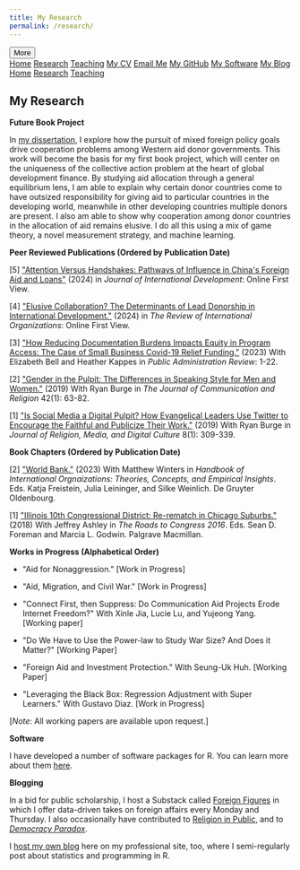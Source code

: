 ```yaml
---
title: My Research
permalink: /research/
---
```


<!-- Load an icon library -->
<link rel="stylesheet" href="https://cdnjs.cloudflare.com/ajax/libs/font-awesome/4.7.0/css/font-awesome.min.css">

<div class="topnav">
  <div class="dropdown">
        <button class="dropbtn">
        <i class="fa fa-navicon"></i> More</button>
        <div class="dropdown-content">
            <a href="https://milesdwilliams15.github.io/"><i class="fa fa-fw fa-home"></i> Home</a>
            <a href="https://milesdwilliams15.github.io/research/"><i class="fa fa-fw fa-area-chart"></i> Research</a>
            <a href="https://milesdwilliams15.github.io/teaching/"><i class="fa fa-fw fa-mortar-board"></i> Teaching</a>
            <a href="/assets/files/cv.pdf" target="_blank"><i class="fa fa-fw fa-file"></i> My CV</a>
            <a href="{{ site.data.social-media.email.href }}{{ site.data.social-media.email.id }}"><i class="fa fa-fw fa-envelope"></i> Email Me</a>
            <a href="{{ site.github.owner_url }}"><i class="fa fa-fw fa-code-fork"></i> My GitHub</a>
            <a href = "https://milesdwilliams15.github.io/software/"><i class="fa fa-fw fa-gears"></i>My Software</a>
            <a href="https://milesdwilliams15.github.io/blog/"><i class="fa fa-fw fa-pencil"></i> My Blog</a>
        </div>
    </div>
  <a href="https://milesdwilliams15.github.io/"><i class="fa fa-fw fa-home"></i> Home</a>
  <a href="https://milesdwilliams15.github.io/research/"><i class="fa fa-fw fa-area-chart"></i> Research</a>
  <a href="https://milesdwilliams15.github.io/teaching/"><i class="fa fa-fw fa-mortar-board"></i> Teaching</a>
</div>

<p> </p>

## My Research

**Future Book Project**

In [my dissertation](https://docs.google.com/viewer?url=https://github.com/milesdwilliams15/Dissertation/raw/main/dissertation_final.pdf), I explore how the pursuit of mixed foreign policy goals drive cooperation problems among Western aid donor governments. This work will become the basis for my first book project, which will center on the uniqueness of the collective action problem at the heart of global development finance. By studying aid allocation through a general equilibrium lens, I am able to explain why certain donor countries come to have outsized responsibility for giving aid to particular countries in the developing world, meanwhile in other developing countries multiple donors are present. I also am able to show why cooperation among donor countries in the allocation of aid remains elusive. I do all this using a mix of game theory, a novel measurement strategy, and machine learning.

**Peer Reviewed Publications (Ordered by Publication Date)**

[5] ["Attention Versus Handshakes: Pathways of Influence in China's Foreign Aid and Loans"](https://onlinelibrary.wiley.com/doi/full/10.1002/jid.3980) (2024) in *Journal of International Development*: Online First View.

[4] ["Elusive Collaboration? The Determinants of Lead Donorship in International Development."](https://link.springer.com/article/10.1007/s11558-024-09555-2) (2024) in *The Review of International Organizations*: Online First View.

[3] ["How Reducing Documentation Burdens Impacts Equity in Program Access: The Case of Small Business Covid-19 Relief Funding."](https://onlinelibrary.wiley.com/doi/epdf/10.1111/puar.13722) (2023) With Elizabeth Bell and Heather Kappes in *Public Administration Review*: 1-22.

[2] ["Gender in the Pulpit: The Differences in Speaking Style for Men and Women."](http://ryanburge.net/wp-content/uploads/2019/06/JCR_Burge_Williams.pdf) (2019) With Ryan Burge in *The Journal of Communication and Religion* 42(1): 63-82.
    
[1] ["Is Social Media a Digital Pulpit? How Evangelical Leaders Use Twitter to Encourage the Faithful and Publicize Their Work."](https://brill.com/view/journals/rmdc/8/3/article-p309_309.xml) (2019) With Ryan Burge in *Journal of Religion, Media, and Digital Culture* 8(1): 309-339.

**Book Chapters (Ordered by Publication Date)**
    
[2] ["World Bank."](https://www.academia.edu/44436453/World_Bank) (2023) With Matthew Winters in *Handbook of International Orgnaizations: Theories, Concepts, and Empirical Insights*. Eds. Katja Freistein, Julia Leininger, and Silke Weinlich. De Gruyter Oldenbourg.
    
[1] ["Illinois 10th Congressional District: Re-rematch in Chicago Suburbs."](https://link.springer.com/chapter/10.1007/978-3-319-58094-4_9) (2018) With Jeffrey Ashley in *The Roads to Congress 2016*. Eds. Sean D. Foreman and Marcia L. Godwin. Palgrave Macmillan.
    
**Works in Progress (Alphabetical Order)**

- "Aid for Nonaggression." [Work in Progress]

- "Aid, Migration, and Civil War." [Work in Progress]

- "Connect First, then Suppress: Do Communication Aid Projects Erode Internet Freedom?" With Xinle Jia, Lucie Lu, and Yujeong Yang. [Working paper]

- "Do We Have to Use the Power-law to Study War Size? And Does it Matter?" [Working Paper]

- "Foreign Aid and Investment Protection." With Seung-Uk Huh. [Working Paper]

- "Leveraging the Black Box: Regression Adjustment with Super Learners." With Gustavo Diaz. [Work in Progress]
    
[*Note*: All working papers are available upon request.]

**Software**
  
I have developed a number of software packages for R. You can learn more about them [here](https://milesdwilliams15.github.io/software/).

**Blogging**
    
In a bid for public scholarship, I host a Substack called [Foreign Figures]() in which I offer data-driven takes on foreign affairs every Monday and Thursday. I also occasionally have contributed to [Religion in Public](https://religioninpublic.blog/), and to [*Democracy Paradox*](https://democracyparadox.com/2023/02/13/can-washington-and-china-cooperate-in-foreign-aid/).
    
I [host my own blog](https://milesdwilliams15.github.io/blog/) here on my professional site, too, where I semi-regularly post about statistics and programming in R.
